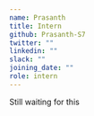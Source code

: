 ```yaml
---
name: Prasanth
title: Intern
github: Prasanth-S7
twitter: ""
linkedin: ""
slack: ""
joining_date: ""
role: intern
---
```


Still waiting for this
